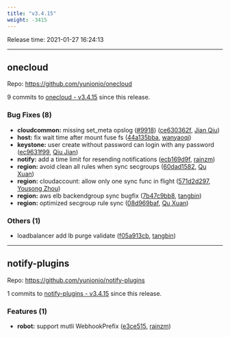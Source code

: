 ```yaml
---
title: "v3.4.15"
weight: -3415
---
```


Release time: 2021-01-27 16:24:13

---
## onecloud

Repo: https://github.com/yunionio/onecloud

9 commits to [onecloud - v3.4.15] since this release.

### Bug Fixes (8)
- **cloudcommon:** missing set_meta opslog ([#9918](https://github.com/yunionio/onecloud/issues/9918)) ([ce630362f](https://github.com/yunionio/onecloud/commit/ce630362fb90cf969bd7f25d7d5a750fa218ca82), [Jian Qiu](mailto:swordqiu@gmail.com))
- **host:** fix wait time after mount fuse fs ([44a135bba](https://github.com/yunionio/onecloud/commit/44a135bba44cc0aa33344fb7fb1f76b99394f490), [wanyaoqi](mailto:wanyaoqi@yunionyun.com))
- **keystone:** user create without password can login with any password ([ec9631f99](https://github.com/yunionio/onecloud/commit/ec9631f992c01da412cf27e61b092fb931ffea0d), [Qiu Jian](mailto:qiujian@yunionyun.com))
- **notify:** add a time limit for resending notifications ([ecb169d9f](https://github.com/yunionio/onecloud/commit/ecb169d9f9a953ac8bc20ca868a1acaa852bbe7b), [rainzm](mailto:mjoycarry@gmail.com))
- **region:** avoid clean all rules when sync secgroups ([60dad1582](https://github.com/yunionio/onecloud/commit/60dad15824dca045d08539804ffaac69408eb1f4), [Qu Xuan](mailto:quxuan@yunionyun.com))
- **region:** cloudaccount: allow only one sync func in flight ([571d2d297](https://github.com/yunionio/onecloud/commit/571d2d297eee8424359fcda7486e92ee5990fd23), [Yousong Zhou](mailto:zhouyousong@yunionyun.com))
- **region:** aws elb backendgroup sync bugfix ([7b47c9bb8](https://github.com/yunionio/onecloud/commit/7b47c9bb8c21a994ac8b9b8d26a6866f4fb3c0eb), [tangbin](mailto:tangbin@yunion.cn))
- **region:** optimized secgroup rule sync ([08d969baf](https://github.com/yunionio/onecloud/commit/08d969baf4bd7cf9bc53d1f7521525d017b1f5f2), [Qu Xuan](mailto:quxuan@yunionyun.com))

### Others (1)
- loadbalancer add lb purge validate ([f05a913cb](https://github.com/yunionio/onecloud/commit/f05a913cbbe61617496bb4a7a50024b7fe365dd8), [tangbin](mailto:tangbin@yunion.cn))

[onecloud - v3.4.15]: https://github.com/yunionio/onecloud/compare/v3.4.14...v3.4.15
---
## notify-plugins

Repo: https://github.com/yunionio/notify-plugins

1 commits to [notify-plugins - v3.4.15] since this release.

### Features (1)
- **robot:** support mutli WebhookPrefix ([e3ce515](https://github.com/yunionio/notify-plugins/commit/e3ce5154bc0e6d347ee43c394e8ad3203ccc826e), [rainzm](mailto:mjoycarry@gmail.com))

[notify-plugins - v3.4.15]: https://github.com/yunionio/notify-plugins/compare/v3.4.14...v3.4.15
